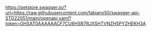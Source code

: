 https://petstore.swagger.io/?url=https://raw.githubusercontent.com/fabiano50/swagger-api-STD22051/main/openapi.yaml?token=GHSAT0AAAAAACF7CU6HSR7RJXSHTVNZH5PYZHEKH3A

